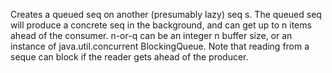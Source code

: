 Creates a queued seq on another (presumably lazy) seq s. The queued
  seq will produce a concrete seq in the background, and can get up to
  n items ahead of the consumer. n-or-q can be an integer n buffer
  size, or an instance of java.util.concurrent BlockingQueue. Note
  that reading from a seque can block if the reader gets ahead of the
  producer.